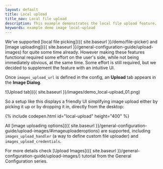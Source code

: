 ```yaml
---
layout: default
title: Local upload
title_nav: Local file upload
description: This example demonstrates the local file upload feature.
keywords: example demo image local-upload
---
```


We've supported [local file picking]({{ site.baseurl }}/demo/file-picker) and [image uploading]({{ site.baseurl }}/general-configuration-guide/upload-images) for quite some time already. However making these features functional required some effort on the user's side, while not being immediately obvious, at the same time. Some effort is still required, but we decided to supplement the feature with an intuitive UI.

Once `images_upload_url` is defined in the config, an **Upload** tab appears in the **Image Dialog**. 

![Upload tab]({{ site.baseurl }}/images/demo_local-upload_01.png)

So a setup like this displays a friendly UI simplifying image upload either by picking it up or by dropping it in, directly from the desktop:

{% include codepen.html id="local-upload" height="400" %}

All [image uploading options]({{ site.baseurl }}/general-configuration-guide/upload-images/#imageuploaderoptions) are supported, including `images_upload_handler` (a way to define custom file uploader) and `images_upload_credentials`.

For more details check [Upload Images]({{ site.baseurl }}/general-configuration-guide/upload-images/) tutorial from the General Configuration series.
